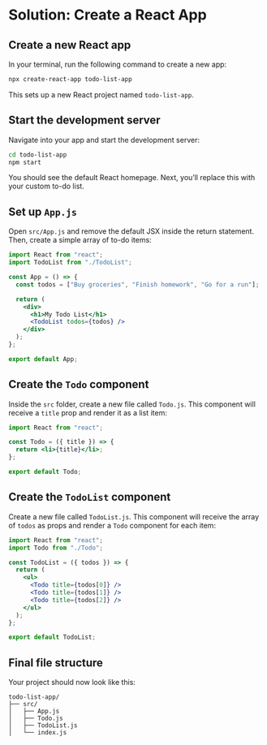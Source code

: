 # Solution: Create a React App

## Create a new React app

In your terminal, run the following command to create a new app:

```bash
npx create-react-app todo-list-app
```

This sets up a new React project named `todo-list-app`.

## Start the development server

Navigate into your app and start the development server:

```bash
cd todo-list-app
npm start
```

You should see the default React homepage. Next, you’ll replace this with your custom to-do list.

## Set up `App.js`

Open `src/App.js` and remove the default JSX inside the return statement. Then, create a simple array of to-do items:

```jsx
import React from "react";
import TodoList from "./TodoList";

const App = () => {
  const todos = ["Buy groceries", "Finish homework", "Go for a run"];

  return (
    <div>
      <h1>My Todo List</h1>
      <TodoList todos={todos} />
    </div>
  );
};

export default App;
```

## Create the `Todo` component

Inside the `src` folder, create a new file called `Todo.js`. This component will receive a `title` prop and render it as a list item:

```jsx
import React from "react";

const Todo = ({ title }) => {
  return <li>{title}</li>;
};

export default Todo;
```

## Create the `TodoList` component

Create a new file called `TodoList.js`. This component will receive the array of `todos` as props and render a `Todo` component for each item:

```jsx
import React from "react";
import Todo from "./Todo";

const TodoList = ({ todos }) => {
  return (
    <ul>
      <Todo title={todos[0]} />
      <Todo title={todos[1]} />
      <Todo title={todos[2]} />
    </ul>
  );
};

export default TodoList;
```

## Final file structure

Your project should now look like this:

```
todo-list-app/
├── src/
│   ├── App.js
│   ├── Todo.js
│   ├── TodoList.js
│   └── index.js
```
